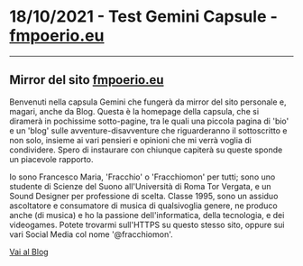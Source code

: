 # 18/10/2021 - Test Gemini Capsule - [fmpoerio.eu](fmpoerio.eu)

---

## Mirror del sito [fmpoerio.eu](https://www.fmpoerio.eu)

Benvenuti nella capsula Gemini che fungerà da mirror del sito personale e, magari, anche da Blog.
Questa è la homepage della capsula, che si diramerà in pochissime sotto-pagine, tra le quali una piccola pagina di 'bio' e un 'blog' sulle avventure-disavventure che riguarderanno il sottoscritto e non solo, insieme ai vari pensieri e opinioni che mi verrà voglia di condividere. Spero di instaurare con chiunque capiterà su queste sponde un piacevole rapporto.

Io sono Francesco Maria, 'Fracchio' o 'Fracchiomon' per tutti; sono uno studente di Scienze del Suono all'Università di Roma Tor Vergata, e un Sound Designer per professione di scelta. Classe 1995, sono un assiduo ascoltatore e consumatore di musica di qualsivoglia genere, ne produco anche (di musica) e ho la passione dell'informatica, della tecnologia, e dei videogames. Potete trovarmi sull'HTTPS su questo stesso sito, oppure sui vari Social Media col nome '@fracchiomon'.

[Vai al Blog](file:///home/fracchio/gemini/blog/blog.html)
